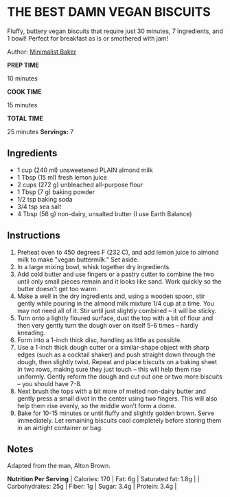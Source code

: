 # THE BEST DAMN VEGAN BISCUITS

Fluffy, buttery vegan biscuits that require just 30 minutes, 7 ingredients, and 1 bowl! Perfect for breakfast as is or smothered with jam!

Author: [Minimalist Baker](https://minimalistbaker.com/the-best-damn-vegan-biscuits/f)

**PREP TIME**

10 minutes

**COOK TIME**

15 minutes

**TOTAL TIME**

25 minutes
**Servings:** 7

## Ingredients
- 1 cup (240 ml) unsweetened PLAIN almond milk
- 1 Tbsp (15 ml) fresh lemon juice
- 2 cups (272 g) unbleached all-purpose flour
- 1 Tbsp (7 g) baking powder
- 1/2 tsp baking soda
- 3/4 tsp sea salt
- 4 Tbsp (56 g) non-dairy, unsalted butter (I use Earth Balance)

## Instructions
1. Preheat oven to 450 degrees F (232 C), and add lemon 
juice to almond milk to make "vegan buttermilk." Set aside.
2. In a large mixing bowl, whisk together dry ingredients.
3. Add cold butter and use fingers or a pastry cutter to 
combine the two until only small pieces remain and it looks 
like sand. Work quickly so the butter doesn’t get too warm.
4. Make a well in the dry ingredients and, using a wooden 
spoon, stir gently while pouring in the almond milk mixture 
1/4 cup at a time. You may not need all of it. Stir until just 
slightly combined – it will be sticky.
5. Turn onto a lightly floured surface, dust the top with 
a bit of flour and then very gently turn the dough over on 
itself 5-6 times – hardly kneading.
6. Form into a 1-inch thick disc, handling as little as possible.
7. Use a 1-inch thick dough cutter or a similar-shape object 
with sharp edges (such as a cocktail shaker) and push straight 
down through the dough, then slightly twist. Repeat and place 
biscuits on a baking sheet in two rows, making sure they just 
touch – this will help them rise uniformly. Gently reform the 
dough and cut out one or two more biscuits – you should have 7-8.
8. Next brush the tops with a bit more of melted non-dairy butter 
and gently press a small divot in the center using two fingers. 
This will also help them rise evenly, so the middle won’t form a dome.
9. Bake for 10-15 minutes or until fluffy and slightly golden 
brown. Serve immediately. Let remaining biscuits cool completely 
before storing them in an airtight container or bag.

## Notes
Adapted from the man, Alton Brown.

**Nutrition Per Serving**
| Calories: 170 | Fat: 6g | Saturated fat: 1.8g |
| Carbohydrates: 25g | Fiber: 1g | Sugar: 3.4g | Protein: 3.4g |